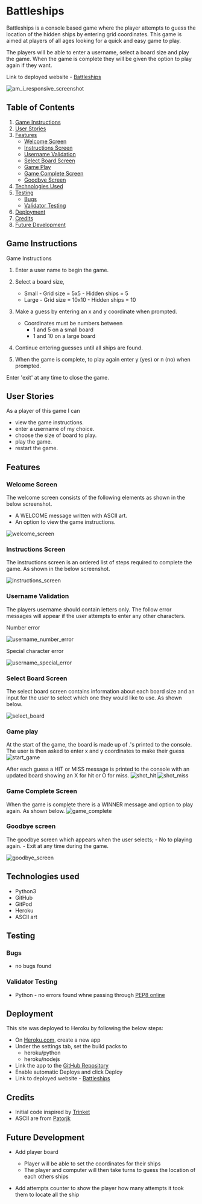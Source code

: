 # Battleships

Battleships is a console based game where the player attempts to guess the location of the hidden ships by entering grid coordinates. This game is aimed at players of all ages looking for a quick and easy game to play.

The players will be able to enter a username, select a board size and play the game. When the game is complete they will be given the option to play again if they want. 

Link to deployed website - [Battleships](https://battleships-am.herokuapp.com/)

![am_i_responsive_screenshot](/readme_scsreenshots/am_i_responsive_screenshot.png)

## Table of Contents

1. [Game Instructions](#game-instructions)
2. [User Stories](#user-stories)
3. [Features](#features)
    - [Welcome Screen](#welcome-screen)
    - [Instructions Screen](#instructions-screen)
    - [Username Validation](#username-validation)
    - [Select Board Screen](#select-board-screen)
    - [Game Play](#game-play)
    - [Game Complete Screen](#game-complete-screen)
    - [Goodbye Screen](#goodbye-screen)
4. [Technologies Used](#technologies-used)
5. [Testing](#testing)
    - [Bugs](#bugs)
    - [Validator Testing](#validator-testing)
6. [Deployment](#deployment)
7. [Credits](#credits)
8. [Future Development](#future-development)

## Game Instructions
 Game Instructions
 1. Enter a user name to begin the game.

 2. Select a board size,
    - Small - Grid size = 5x5 - Hidden ships = 5
    - Large - Grid size = 10x10 - Hidden ships = 10

 3. Make a guess by entering an x and y coordinate when prompted.
    - Coordinates must be numbers between
        - 1 and 5 on a small board
        - 1 and 10 on a large board

 4. Continue entering guesses until all ships are found.

 5. When the game is complete, to play again enter y (yes) or
    n (no) when prompted.

 Enter 'exit' at any time to close the game.

## User Stories

As a player of this game I can
- view the game instructions.
- enter a username of my choice.
- choose the size of board to play.
- play the game.
- restart the game.

## Features

### Welcome Screen

The welcome screen consists of the following elements as shown in the below screenshot.
- A WELCOME message written with ASCII art.
- An option to view the game instructions.

![welcome_screen](/readme_scsreenshots/welcome_screen.png)

### Instructions Screen
The instructions screen is an ordered list of steps required to complete the game. As shown in the below screenshot.

![instructions_screen](/readme_scsreenshots/instructions_screen.png)

### Username Validation
The players username should contain letters only. 
The follow error messages will appear if the user attempts to enter any other characters.

Number error

![username_number_error](/readme_scsreenshots/username_number_error.png)

Special character error

![username_special_error](/readme_scsreenshots/username_special_error.png)

### Select Board Screen
The select board screen contains information about each board size and an input for the user to select which one they would like to use. 
As shown below.

![select_board](/readme_scsreenshots/select_board.png)

### Game play

At the start of the game, the board is made up of .'s printed to the console. 
The user is then asked to enter x and y coordinates to make their guess
![start_game](/readme_scsreenshots/start_game.png)

After each guess a HIT or MISS message is printed to the console with an updated board showing an X for hit or O for miss. 
![shot_hit](/readme_scsreenshots/shot_hit.png) 
![shot_miss](/readme_scsreenshots/shot_miss.png)

### Game Complete Screen
When the game is complete there is a WINNER message and option to play again. As shown below.
![game_complete](/readme_scsreenshots/game_complete.png)

### Goodbye screen
The goodbye screen which appears when the user selects;
    - No to playing again.
    - Exit at any time during the game.

![goodbye_screen](/readme_scsreenshots/goodbye_screen.png)

## Technologies used

- Python3
- GitHub
- GitPod
- Heroku
- ASCII art

## Testing

### Bugs

- no bugs found

### Validator Testing

- Python - no errors found whne passing through [PEP8 online](http://pep8online.com/checkresult)

## Deployment

This site was deployed to Heroku by following the below steps:

- On [Heroku.com](https://dashboard.heroku.com), create a new app
- Under the settings tab, set the build packs to 
    - heroku/python
    - heroku/nodejs
- Link the app to the [GitHub Repository](https://github.com/AEMacBeath/battleships)
- Enable automatic Deploys and click Deploy
- Link to deployed website - [Battleships](https://battleships-am.herokuapp.com/)

## Credits

- Initial code inspired by [Trinket](https://trinket.io/python/051179b6d3)
- ASCII are from [Patorjk](https://patorjk.com/software/taag/#p=display&f=ANSI%20Shadow&t=battleships)

## Future Development

- Add player board
    - Player will be able to set the coordinates for their ships
    - The player and computer will then take turns to guess the location of each others ships

- Add attempts counter to show the player how many attempts it took them to locate all the ship